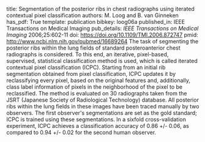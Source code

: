 title: Segmentation of the posterior ribs in chest radiographs using iterated contextual pixel classification
authors: M. Loog and B. van Ginneken
has_pdf: True
template: publication
bibkey: loog06a
published_in: IEEE Transactions on Medical Imaging
pub_details: <i>IEEE Transactions on Medical Imaging</i> 2006;25:602-11
doi: https://doi.org/10.1109/TMI.2006.872747
pmid: http://www.ncbi.nlm.nih.gov/pubmed/16689264
The task of segmenting the posterior ribs within the lung fields of standard posteroanterior chest radiographs is considered. To this end, an iterative, pixel-based, supervised, statistical classification method is used, which is called iterated contextual pixel classification (ICPC). Starting from an initial rib segmentation obtained from pixel classification, ICPC updates it by reclassifying every pixel, based on the original features and, additionally, class label information of pixels in the neighborhood of the pixel to be reclassified. The method is evaluated on 30 radiographs taken from the JSRT (Japanese Society of Radiological Technology) database. All posterior ribs within the lung fields in these images have been traced manually by two observers. The first observer's segmentations are set as the gold standard; ICPC is trained using these segmentations. In a sixfold cross-validation experiment, ICPC achieves a classification accuracy of 0.86 +/- 0.06, as compared to 0.94 +/- 0.02 for the second human observer.

